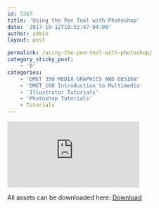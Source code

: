 ```yaml
---
id: 5367
title: 'Using the Pen Tool with Photoshop'
date: '2017-10-12T10:52:47-04:00'
author: admin
layout: post

permalink: /using-the-pen-tool-with-photoshop/
category_sticky_post:
    - '0'
categories:
    - 'DMET 350 MEDIA GRAPHICS AND DESIGN'
    - 'DMET_160 Introduction to Multimedia'
    - 'Illustrator Tutorials'
    - 'Photoshop Tutorials'
    - Tutorials
---
```


<iframe class="vide" allow="accelerometer; autoplay; clipboard-write; encrypted-media; gyroscope; picture-in-picture; web-share" allowfullscreen="" frameborder="0" loading="lazy" referrerpolicy="strict-origin-when-cross-origin" src="https://www.youtube.com/embed/XTPp95bFSc0?feature=oembed" title="Using the Pen Tool in Adobe Photoshop CC"></iframe>

All assets can be downloaded here: [Download](https://www.dropbox.com/sh/xsh5r1gsz2xqnkn/AAAvhKCxB1bN6XSeoVhGQAGsa?dl=0)